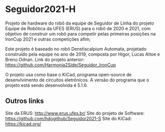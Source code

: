 # Seguidor2021-H

Projeto de hardware do robô da equipe de Seguidor de Linha do projeto Equipe de Robótica da UFES (ERUS) para o robô de 2020 e 2021, com objetivo de construir um robô para competir pelas primeiras posições na IronCup 2021 e outras competições afim;

Este projeto é baseado no robô Denstiscalpium Automata, projetado construído pela equipe no ano de 2019, composta por Higor, Lucas Altoe e Breno Odnan.
Link do projeto anterior: https://github.com/Harmonia2Side/Seguidor_IronCup

O projeto usa como base o KiCad, programa open-source de desenvlvimento de circuitos eletrônicos. A versão do programa que o projeto está sendo desenvolvida é 5.1.6.

## Outros links

Site da ERUS: http://www.erus.ufes.br/
Site do projeto de Software: https://github.com/hdogithub/Seguidor2021-S
Site do KiCad: https://kicad.org/

